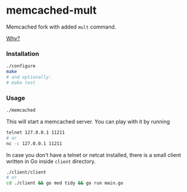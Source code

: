 # memcached-mult

Memcached fork with added `mult` command.

[Why?](https://quuxplusone.github.io/blog/2022/01/06/memcached-interview/)

### Installation

```sh
./configure
make
# and optionally:
# make test
```

### Usage

```sh
./memcached
```

This will start a memcached server. You can play with it by running

```sh 
telnet 127.0.0.1 11211
# or
nc -c 127.0.0.1 11211
```

In case you don't have a telnet or netcat installed, there is a small client written in Go inside `client` directory.

```sh
./client/client
# or
cd ./client && go mod tidy && go run main.go
```


